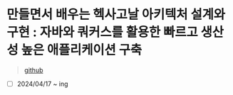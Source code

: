 # 만들면서 배우는 헥사고날 아키텍처 설계와 구현 : 자바와 쿼커스를 활용한 빠르고 생산성 높은 애플리케이션 구축

> [github](https://github.com/wikibook/dhaj)

- [ ] 2024/04/17 ~ ing
